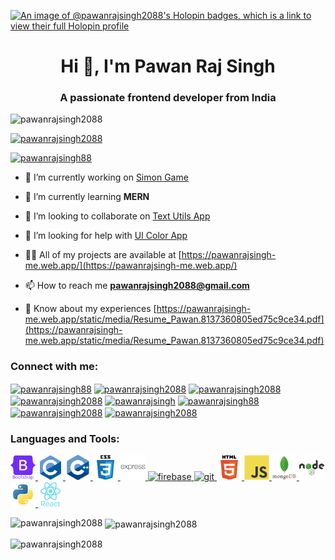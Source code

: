[![An image of @pawanrajsingh2088's Holopin badges, which is a link to view their full Holopin profile](https://holopin.me/pawanrajsingh2088)](https://holopin.io/@pawanrajsingh2088)
<h1 align="center">Hi 👋, I'm Pawan Raj Singh</h1>
<h3 align="center">A passionate frontend developer from India</h3>

<p align="left"> <img src="https://komarev.com/ghpvc/?username=pawanrajsingh2088&label=Profile%20views&color=0e75b6&style=flat" alt="pawanrajsingh2088" /> </p>

<p align="left"> <a href="https://github.com/ryo-ma/github-profile-trophy"><img src="https://github-profile-trophy.vercel.app/?username=pawanrajsingh2088" alt="pawanrajsingh2088" /></a> </p>

<p align="left"> <a href="https://twitter.com/pawanrajsingh88" target="blank"><img src="https://img.shields.io/twitter/follow/pawanrajsingh88?logo=twitter&style=for-the-badge" alt="pawanrajsingh88" /></a> </p>

- 🔭 I’m currently working on [Simon Game](https://pawanrajsingh2088.github.io/Simon-Game/)

- 🌱 I’m currently learning **MERN**

- 👯 I’m looking to collaborate on [Text Utils App](https://text-util-prs2088.web.app/)

- 🤝 I’m looking for help with [UI Color App](https://ui-color-codes.netlify.app/)

- 👨‍💻 All of my projects are available at [https://pawanrajsingh-me.web.app/](https://pawanrajsingh-me.web.app/)

- 📫 How to reach me **pawanrajsingh2088@gmail.com**

- 📄 Know about my experiences [https://pawanrajsingh-me.web.app/static/media/Resume_Pawan.8137360805ed75c9ce34.pdf](https://pawanrajsingh-me.web.app/static/media/Resume_Pawan.8137360805ed75c9ce34.pdf)

<h3 align="left">Connect with me:</h3>
<p align="left">
<a href="https://twitter.com/pawanrajsingh88" target="blank"><img align="center" src="https://raw.githubusercontent.com/rahuldkjain/github-profile-readme-generator/master/src/images/icons/Social/twitter.svg" alt="pawanrajsingh88" height="30" width="40" /></a>
<a href="https://linkedin.com/in/pawanrajsingh2088" target="blank"><img align="center" src="https://raw.githubusercontent.com/rahuldkjain/github-profile-readme-generator/master/src/images/icons/Social/linked-in-alt.svg" alt="pawanrajsingh2088" height="30" width="40" /></a>
<a href="https://fb.com/pawanrajsingh2088" target="blank"><img align="center" src="https://raw.githubusercontent.com/rahuldkjain/github-profile-readme-generator/master/src/images/icons/Social/facebook.svg" alt="pawanrajsingh2088" height="30" width="40" /></a>
<a href="https://instagram.com/pawanrajsingh2088" target="blank"><img align="center" src="https://raw.githubusercontent.com/rahuldkjain/github-profile-readme-generator/master/src/images/icons/Social/instagram.svg" alt="pawanrajsingh2088" height="30" width="40" /></a>
<a href="https://www.codechef.com/users/pawanrajsingh" target="blank"><img align="center" src="https://cdn.jsdelivr.net/npm/simple-icons@3.1.0/icons/codechef.svg" alt="pawanrajsingh" height="30" width="40" /></a>
<a href="https://www.hackerrank.com/pawanrajsingh88" target="blank"><img align="center" src="https://raw.githubusercontent.com/rahuldkjain/github-profile-readme-generator/master/src/images/icons/Social/hackerrank.svg" alt="pawanrajsingh88" height="30" width="40" /></a>
<a href="https://www.leetcode.com/pawanrajsingh2088" target="blank"><img align="center" src="https://raw.githubusercontent.com/rahuldkjain/github-profile-readme-generator/master/src/images/icons/Social/leet-code.svg" alt="pawanrajsingh2088" height="30" width="40" /></a>
<a href="https://auth.geeksforgeeks.org/user/pawanrajsingh2088" target="blank"><img align="center" src="https://raw.githubusercontent.com/rahuldkjain/github-profile-readme-generator/master/src/images/icons/Social/geeks-for-geeks.svg" alt="pawanrajsingh2088" height="30" width="40" /></a>
</p>

<h3 align="left">Languages and Tools:</h3>
<p align="left"> <a href="https://getbootstrap.com" target="_blank" rel="noreferrer"> <img src="https://raw.githubusercontent.com/devicons/devicon/master/icons/bootstrap/bootstrap-plain-wordmark.svg" alt="bootstrap" width="40" height="40"/> </a> <a href="https://www.cprogramming.com/" target="_blank" rel="noreferrer"> <img src="https://raw.githubusercontent.com/devicons/devicon/master/icons/c/c-original.svg" alt="c" width="40" height="40"/> </a> <a href="https://www.w3schools.com/cpp/" target="_blank" rel="noreferrer"> <img src="https://raw.githubusercontent.com/devicons/devicon/master/icons/cplusplus/cplusplus-original.svg" alt="cplusplus" width="40" height="40"/> </a> <a href="https://www.w3schools.com/css/" target="_blank" rel="noreferrer"> <img src="https://raw.githubusercontent.com/devicons/devicon/master/icons/css3/css3-original-wordmark.svg" alt="css3" width="40" height="40"/> </a> <a href="https://expressjs.com" target="_blank" rel="noreferrer"> <img src="https://raw.githubusercontent.com/devicons/devicon/master/icons/express/express-original-wordmark.svg" alt="express" width="40" height="40"/> </a> <a href="https://firebase.google.com/" target="_blank" rel="noreferrer"> <img src="https://www.vectorlogo.zone/logos/firebase/firebase-icon.svg" alt="firebase" width="40" height="40"/> </a> <a href="https://git-scm.com/" target="_blank" rel="noreferrer"> <img src="https://www.vectorlogo.zone/logos/git-scm/git-scm-icon.svg" alt="git" width="40" height="40"/> </a> <a href="https://www.w3.org/html/" target="_blank" rel="noreferrer"> <img src="https://raw.githubusercontent.com/devicons/devicon/master/icons/html5/html5-original-wordmark.svg" alt="html5" width="40" height="40"/> </a> <a href="https://developer.mozilla.org/en-US/docs/Web/JavaScript" target="_blank" rel="noreferrer"> <img src="https://raw.githubusercontent.com/devicons/devicon/master/icons/javascript/javascript-original.svg" alt="javascript" width="40" height="40"/> </a> <a href="https://www.mongodb.com/" target="_blank" rel="noreferrer"> <img src="https://raw.githubusercontent.com/devicons/devicon/master/icons/mongodb/mongodb-original-wordmark.svg" alt="mongodb" width="40" height="40"/> </a> <a href="https://nodejs.org" target="_blank" rel="noreferrer"> <img src="https://raw.githubusercontent.com/devicons/devicon/master/icons/nodejs/nodejs-original-wordmark.svg" alt="nodejs" width="40" height="40"/> </a> <a href="https://www.python.org" target="_blank" rel="noreferrer"> <img src="https://raw.githubusercontent.com/devicons/devicon/master/icons/python/python-original.svg" alt="python" width="40" height="40"/> </a> <a href="https://reactjs.org/" target="_blank" rel="noreferrer"> <img src="https://raw.githubusercontent.com/devicons/devicon/master/icons/react/react-original-wordmark.svg" alt="react" width="40" height="40"/> </a> </p>

<p><img align="left" src="https://github-readme-stats.vercel.app/api/top-langs?username=pawanrajsingh2088&show_icons=true&locale=en&layout=compact" alt="pawanrajsingh2088" /></p>

<p>&nbsp;<img align="center" src="https://github-readme-stats.vercel.app/api?username=pawanrajsingh2088&show_icons=true&locale=en" alt="pawanrajsingh2088" /></p>

<p><img align="center" src="https://github-readme-streak-stats.herokuapp.com/?user=pawanrajsingh2088&" alt="pawanrajsingh2088" /></p>
